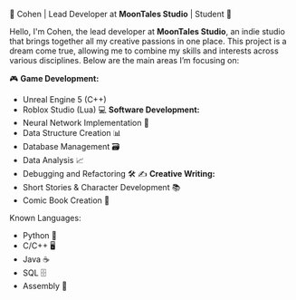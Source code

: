 🌙 Cohen | Lead Developer at **MoonTales Studio** | Student 🌙

Hello, I'm Cohen, the lead developer at **MoonTales Studio**, an indie studio that brings together all my creative passions in one place. This project is a dream come true, allowing me to combine my skills and interests across various disciplines. Below are the main areas I’m focusing on:

🎮 **Game Development:**
- Unreal Engine 5 (C++)
- Roblox Studio (Lua)
💻 **Software Development:**
- Neural Network Implementation 🤖
- Data Structure Creation 📊
- Database Management 🗃️
- Data Analysis 📈
- Debugging and Refactoring 🛠️
✍️ **Creative Writing:**
- Short Stories & Character Development 📚
- Comic Book Creation 🎨
  
Known Languages:
- Python 🐍
- C/C++ 🖥️
- Java ☕
- SQL 🗄️
- Assembly 🔧



<!---
MoonTales/MoonTales is a ✨ special ✨ repository because its `README.md` (this file) appears on your GitHub profile.
You can click the Preview link to take a look at your changes.
--->
